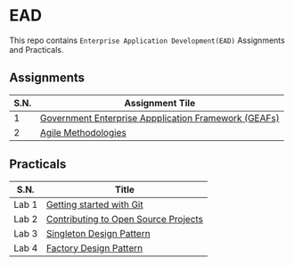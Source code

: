 # EAD
This repo contains `Enterprise Application Development(EAD)` Assignments and Practicals.


## Assignments

| S.N. | Assignment Tile |
| --- | --- |
| 1 | [Government Enterprise Appplication Framework (GEAFs)] |
| 2 | [Agile Methodologies] |

[Government Enterprise Appplication Framework (GEAFs)]:https://github.com/EAD-GCES/BishwasOjha-EAD/blob/master/Assignment/Assignment%201.md
[Agile Methodologies]:https://github.com/EAD-GCES/BishwasOjha-EAD/blob/master/Assignment/Assignment%202.md

## Practicals

| S.N. | Title |
| --- | --- |
| Lab 1 | [Getting started with Git] |
| Lab 2 | [Contributing to Open Source Projects] |
| Lab 3 | [Singleton Design Pattern] |
| Lab 4 | [Factory Design Pattern] |

[Getting started with Git]:https://github.com/EAD-GCES/BishwasOjha-EAD/blob/master/Practicals/lab1/
[Contributing to Open Source Projects]:https://github.com/EAD-GCES/BishwasOjha-EAD/blob/master/Practicals/lab2/
[Singleton Design Pattern]:https://github.com/EAD-GCES/BishwasOjha-EAD/blob/master/Practicals/lab3/
[Factory Design Pattern]:https://github.com/EAD-GCES/BishwasOjha-EAD/tree/master/Practicals/lab4

